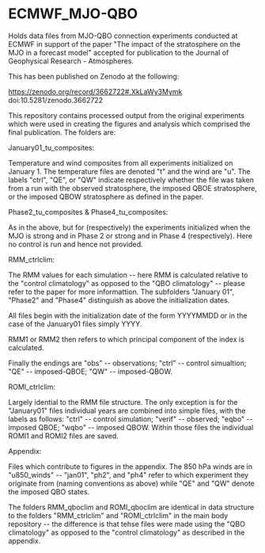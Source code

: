 # ECMWF_MJO-QBO
Holds data files from MJO-QBO connection experiments conducted at ECMWF in support of the paper 
"The impact of the stratosphere on the MJO in a forecast model" accepted for publication to 
the Journal of Geophysical Research - Atmospheres.

This has been published on Zenodo at the following:

https://zenodo.org/record/3662722#.XkLaWy3Mymk
doi:10.5281/zenodo.3662722

This repository contains processed output from the original experiments which were used in creating the figures and analysis
which comprised the final publication. The folders are:

January01_tu_composites:

Temperature and wind composites from all experiments initialized on January 1. The temperature files are 
denoted "t" and the wind are "u". The labels "ctrl", "QE", or "QW" indicate respectively whether the file was taken from a run
with the observed stratosphere, the imposed QBOE stratosphere, or the imposed QBOW stratosphere as defined in the paper.

Phase2_tu_composites & Phase4_tu_composites:

As in the above, but for (respectively) the experiments initialized when the MJO is strong and in Phase 2 or strong and in 
Phase 4 (respectively). Here no control is run and hence not provided.

RMM_ctrlclim:

The RMM values for each simulation -- here RMM is calculated relative to the "control climatology" as opposed to the
"QBO climatology" -- please refer to the paper for more informattion. The subfolders "January 01", "Phase2" and "Phase4" 
distinguish as above the initialization dates.

All files begin with the initialization date of the form YYYYMMDD or in the case of the January01 files simply YYYY.

RMM1 or RMM2 then refers to which principal component of the index is calculated.

Finally the endings are "obs" -- observations; "ctrl" -- control simualtion; "QE" -- imposed-QBOE; "QW" -- imposed-QBOW.

ROMI_ctrlclim:

Largely idential to the RMM file structure. The only exception is for the "January01" files individual years are combined into
simple files, with the labels as follows: "ctrl" -- control simulation; "verif" -- observed; "eqbo" -- imposed QBOE; "wqbo" -- 
imposed QBOW. Within those files the individual ROMI1 and ROMI2 files are saved.

Appendix:

Files which contribute to figures in the appendix. The 850 hPa winds are in "u850_winds" -- "jan01", "ph2", and "ph4" 
refer to which experiment they originate from (naming conventions as above) while "QE" and "QW" denote the imposed QBO states.

The folders RMM_qboclim and ROMI_qboclim are identical in data structure to the folders "RMM_ctrlclim" and "ROMI_ctrlclim" 
in the main body repository -- the difference is that tehse files were made using the "QBO climatology" as opposed to the 
"control climatology" as described in the appendix.
